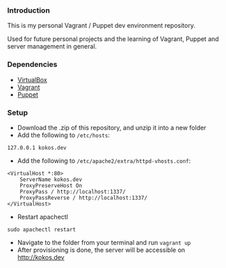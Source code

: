 ### Introduction

This is my personal Vagrant / Puppet dev environment repository. 

Used for future personal projects and the learning of Vagrant, Puppet and server management in general.

### Dependencies

- [VirtualBox](https://www.virtualbox.org/)
- [Vagrant](http://www.vagrantup.com/)
- [Puppet](http://www.puppetlabs.com/puppet)

### Setup

- Download the .zip of this repository, and unzip it into a new folder
- Add the following to `/etc/hosts`:

```
127.0.0.1 kokos.dev
```

- Add the following to `/etc/apache2/extra/httpd-vhosts.conf`:

```
<VirtualHost *:80>
	ServerName kokos.dev
	ProxyPreserveHost On
	ProxyPass / http://localhost:1337/
	ProxyPassReverse / http://localhost:1337/
</VirtualHost>
```

- Restart apachectl

```
sudo apachectl restart
```

- Navigate to the folder from your terminal and run `vagrant up`
- After provisioning is done, the server will be accessible on http://kokos.dev